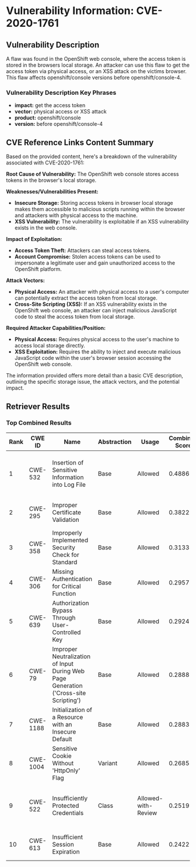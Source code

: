 # Vulnerability Information: CVE-2020-1761

## Vulnerability Description
A flaw was found in the OpenShift web console, where the access token is stored in the browsers local storage. An attacker can use this flaw to get the access token via physical access, or an XSS attack on the victims browser. This flaw affects openshift/console versions before openshift/console-4.

### Vulnerability Description Key Phrases
- **impact:** get the access token
- **vector:** physical access or XSS attack
- **product:** openshift/console
- **version:** before openshift/console-4

## CVE Reference Links Content Summary
Based on the provided content, here's a breakdown of the vulnerability associated with CVE-2020-1761:

**Root Cause of Vulnerability:**
The OpenShift web console stores access tokens in the browser's local storage.

**Weaknesses/Vulnerabilities Present:**
-   **Insecure Storage:** Storing access tokens in browser local storage makes them accessible to malicious scripts running within the browser and attackers with physical access to the machine.
-   **XSS Vulnerability:** The vulnerability is exploitable if an XSS vulnerability exists in the web console.

**Impact of Exploitation:**
-   **Access Token Theft:** Attackers can steal access tokens.
-   **Account Compromise:** Stolen access tokens can be used to impersonate a legitimate user and gain unauthorized access to the OpenShift platform.

**Attack Vectors:**
-   **Physical Access:** An attacker with physical access to a user's computer can potentially extract the access token from local storage.
-   **Cross-Site Scripting (XSS):** If an XSS vulnerability exists in the OpenShift web console, an attacker can inject malicious JavaScript code to steal the access token from local storage.

**Required Attacker Capabilities/Position:**
-   **Physical Access:** Requires physical access to the user's machine to access local storage directly.
-   **XSS Exploitation:** Requires the ability to inject and execute malicious JavaScript code within the user's browser session accessing the OpenShift web console.

The information provided offers more detail than a basic CVE description, outlining the specific storage issue, the attack vectors, and the potential impact.

## Retriever Results

### Top Combined Results

| Rank | CWE ID | Name | Abstraction | Usage | Combined Score | Retrievers | Individual Scores |
|------|--------|------|-------------|-------|---------------|------------|-------------------|
| 1 | CWE-532 | Insertion of Sensitive Information into Log File | Base | Allowed | 0.4886 | dense, sparse, graph | dense: 0.498, sparse: 0.086, graph: 0.533 |
| 2 | CWE-295 | Improper Certificate Validation | Base | Allowed | 0.3822 | sparse, graph | sparse: 0.086, graph: 0.932 |
| 3 | CWE-358 | Improperly Implemented Security Check for Standard | Base | Allowed | 0.3133 | sparse, graph | sparse: 0.128, graph: 0.671 |
| 4 | CWE-306 | Missing Authentication for Critical Function | Base | Allowed | 0.2957 | dense, sparse | dense: 0.496, sparse: 0.083 |
| 5 | CWE-639 | Authorization Bypass Through User-Controlled Key | Base | Allowed | 0.2924 | dense, sparse | dense: 0.492, sparse: 0.080 |
| 6 | CWE-79 | Improper Neutralization of Input During Web Page Generation ('Cross-site Scripting') | Base | Allowed | 0.2888 | dense, sparse | dense: 0.482, sparse: 0.083 |
| 7 | CWE-1188 | Initialization of a Resource with an Insecure Default | Base | Allowed | 0.2883 | dense, sparse | dense: 0.486, sparse: 0.079 |
| 8 | CWE-1004 | Sensitive Cookie Without 'HttpOnly' Flag | Variant | Allowed | 0.2685 | dense, sparse | dense: 0.484, sparse: 0.085 |
| 9 | CWE-522 | Insufficiently Protected Credentials | Class | Allowed-with-Review | 0.2519 | dense, sparse, graph | dense: 0.487, sparse: 0.088, graph: 0.378 |
| 10 | CWE-613 | Insufficient Session Expiration | Base | Allowed | 0.2422 | sparse, graph | sparse: 0.080, graph: 0.550 |

